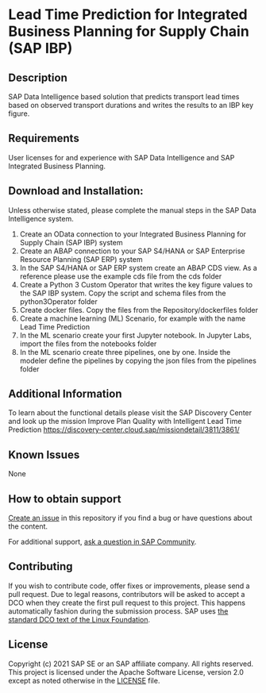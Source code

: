 # Lead Time Prediction for Integrated Business Planning for Supply Chain (SAP IBP)

## Description
SAP Data Intelligence based solution that predicts transport lead times based on observed transport durations and writes the results to an IBP key figure.

## Requirements
User licenses for and experience with SAP Data Intelligence and SAP Integrated Business Planning.

## Download and Installation: 
Unless otherwise stated, please complete the manual steps in the SAP Data Intelligence system.
1. Create an OData connection to your Integrated Business Planning for Supply Chain (SAP IBP) system
2. Create an ABAP connection to your SAP S4/HANA or SAP Enterprise Resource Planning (SAP ERP) system
3. In the SAP S4/HANA or SAP ERP system create an ABAP CDS view. As a reference please use the example cds file from the cds folder
4. Create a Python 3 Custom Operator that writes the key figure values to the SAP IBP system. Copy the script and schema files from the python3Operator folder
5. Create docker files. Copy the files from the Repository/dockerfiles folder
6. Create a machine learning (ML) Scenario, for example with the name Lead Time Prediction
7. In the ML scenario create your first Jupyter notebook. In Jupyter Labs, import the files from the notebooks folder
8. In the ML scenario create three pipelines, one by one. Inside the modeler define the pipelines by copying the json files from the pipelines folder

## Additional Information
To learn about the functional details please visit the SAP Discovery Center and look up the mission Improve Plan Quality with Intelligent Lead Time Prediction 
https://discovery-center.cloud.sap/missiondetail/3811/3861/

## Known Issues
None

## How to obtain support
[Create an issue](https://github.com/SAP-samples/<repository-name>/issues) in this repository if you find a bug or have questions about the content.
 
For additional support, [ask a question in SAP Community](https://answers.sap.com/questions/ask.html).

## Contributing
If you wish to contribute code, offer fixes or improvements, please send a pull request. Due to legal reasons, contributors will be asked to accept a DCO when they create the first pull request to this project. This happens automatically fashion during the submission process. SAP uses [the standard DCO text of the Linux Foundation](https://developercertificate.org/).

## License
Copyright (c) 2021 SAP SE or an SAP affiliate company. All rights reserved. This project is licensed under the Apache Software License, version 2.0 except as noted otherwise in the [LICENSE](LICENSES/Apache-2.0.txt) file.
